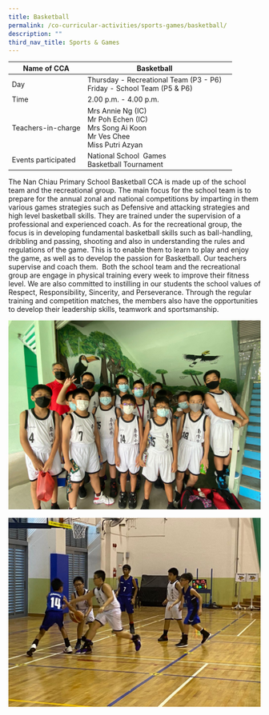 ```yaml
---
title: Basketball
permalink: /co-curricular-activities/sports-games/basketball/
description: ""
third_nav_title: Sports & Games
---
```

|Name of CCA|Basketball|  |
| -------- | ------- | --------------- |
|Day | Thursday - Recreational Team (P3 - P6) <br>Friday  -        School Team (P5 & P6) | 
| Time |2.00 p.m. - 4.00 p.m. 
|Teachers-in-charge | Mrs Annie Ng (IC)<br/>Mr Poh Echen (IC)<br/> Mrs Song Ai Koon <br/>Mr Ves Chee<br>Miss Putri Azyan
|Events participated    |National School  Games<br/>Basketball Tournament

<p style="box-sizing: inherit; font-size: 1em;">The Nan Chiau Primary School Basketball CCA is made up of the school team and the recreational group. The main focus for the school team is to prepare for the annual zonal and national competitions by imparting in them various games strategies such as Defensive and attacking strategies and high level basketball skills. They are trained under the supervision of a professional and experienced coach. As for the recreational group, the focus is in developing fundamental basketball skills such as ball-handling, dribbling and passing, shooting and also in understanding the rules and regulations of the game. This is to enable them to learn to play and enjoy the game, as well as to develop the passion for Basketball. Our teachers supervise and coach them.&nbsp; Both the school team and the recreational group are engage in physical training every week to improve their fitness level. We are also committed to instilling in our students the school values of Respect, Responsibility, Sincerity, and Perseverance. Through the regular training and competition matches, the members also have the opportunities to develop their leadership skills, teamwork and sportsmanship.</p>

![](/images/CoCurricularActivities/Basketball/PHOTO-2022-07-29-14-12-07%20(2).jpg)

![](/images/CoCurricularActivities/Basketball/PHOTO-2022-07-29-15-20-47%20(4).jpg)